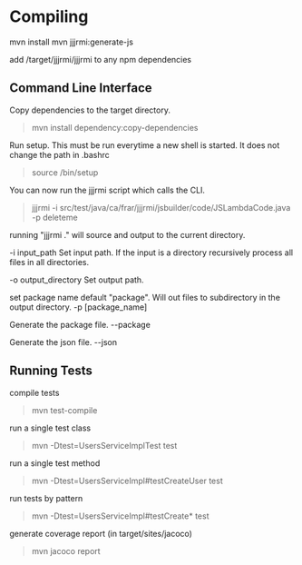 Compiling
=========
mvn install
mvn jjjrmi:generate-js

add /target/jjjrmi/jjjrmi to any npm dependencies

Command Line Interface
----------------------
Copy dependencies to the target directory.
> mvn install dependency:copy-dependencies 

Run setup.  This must be run everytime a new shell is started.  It does not change
the path in .bashrc
> source /bin/setup

You can now run the jjjrmi script which calls the CLI.
> jjjrmi -i src/test/java/ca/frar/jjjrmi/jsbuilder/code/JSLambdaCode.java -p deleteme

running "jjjrmi ." will source and output to the current directory.

-i input_path
Set input path. If the input is a directory recursively process all files in all
directories.

-o output_directory
Set output path.

set package name default "package".  Will out files to subdirectory in the output directory.
-p [package_name]

Generate the package file.
--package

Generate the json file.
--json

Running Tests
-------------
compile tests
> mvn test-compile

run a single test class
> mvn -Dtest=UsersServiceImplTest test

run a single test method
> mvn -Dtest=UsersServiceImpl#testCreateUser test

run tests by pattern
> mvn -Dtest=UsersServiceImpl#testCreate* test

generate coverage report (in target/sites/jacoco)
> mvn jacoco report